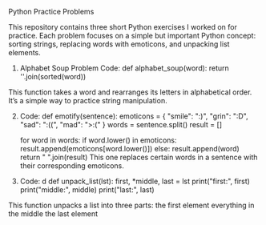 Python Practice Problems

This repository contains three short Python exercises I worked on for practice. Each problem focuses on a simple but important Python concept: sorting strings, replacing words with emoticons, and unpacking list elements.  

1.  Alphabet Soup Problem
Code:
   def alphabet_soup(word):
    return ''.join(sorted(word))
    
This function takes a word and rearranges its letters in alphabetical order.  
It’s a simple way to practice string manipulation.

2. Code:
def emotify(sentence):
    emoticons = {
        "smile": ":)",
        "grin": ":D",
        "sad": ":((",
        "mad": ">:("
    }
    words = sentence.split()
    result = []
    
    for word in words:
        if word.lower() in emoticons:
            result.append(emoticons[word.lower()])
        else:
            result.append(word)
   return " ".join(result)
   This one replaces certain words in a sentence with their corresponding emoticons.
   
3. Code: d
    def unpack_list(lst):
    first, *middle, last = lst
    print("first:", first)
    print("middle:", middle)
    print("last:", last)

  This function unpacks a list into three parts:
 the first element
 everything in the middle
 the last element

